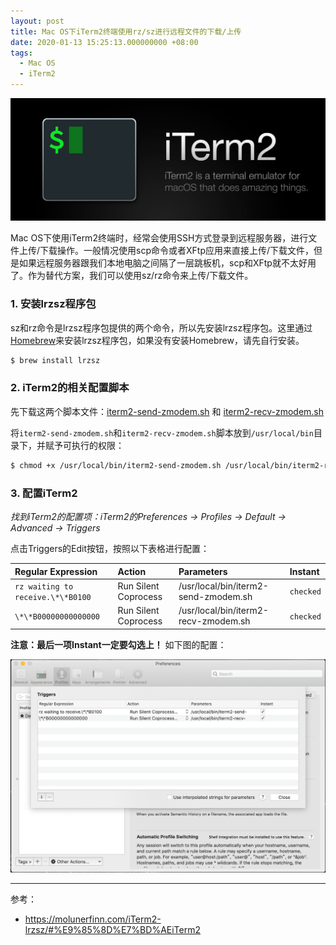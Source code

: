 ```yaml
---
layout: post
title: Mac OS下iTerm2终端使用rz/sz进行远程文件的下载/上传
date: 2020-01-13 15:25:13.000000000 +08:00
tags: 
  - Mac OS
  - iTerm2
---
```


![iterm2-logo2x.jpg](/static/image/2020-01/iterm2-logo2x.jpg)

Mac OS下使用iTerm2终端时，经常会使用SSH方式登录到远程服务器，进行文件上传/下载操作。一般情况使用scp命令或者XFtp应用来直接上传/下载文件，但是如果远程服务器跟我们本地电脑之间隔了一层跳板机，scp和XFtp就不太好用了。作为替代方案，我们可以使用sz/rz命令来上传/下载文件。

### 1. 安装lrzsz程序包

sz和rz命令是lrzsz程序包提供的两个命令，所以先安装lrzsz程序包。这里通过[Homebrew](https://brew.sh)来安装lrzsz程序包，如果没有安装Homebrew，请先自行安装。

```bash
$ brew install lrzsz
```

### 2. iTerm2的相关配置脚本

先下载这两个脚本文件：[iterm2-send-zmodem.sh](/static/files/iterm2-send-zmodem.sh) 和 [iterm2-recv-zmodem.sh](/static/files/iterm2-recv-zmodem.sh)

将`iterm2-send-zmodem.sh`和`iterm2-recv-zmodem.sh`脚本放到`/usr/local/bin`目录下，并赋予可执行的权限：

```bash
$ chmod +x /usr/local/bin/iterm2-send-zmodem.sh /usr/local/bin/iterm2-recv-zmodem.sh
```

### 3. 配置iTerm2

*找到iTerm2的配置项：iTerm2的Preferences -> Profiles -> Default -> Advanced -> Triggers*

点击Triggers的Edit按钮，按照以下表格进行配置：

|Regular Expression|Action|Parameters|Instant|
|:---|:---|:---|:---|
|`rz waiting to receive.\*\*B0100`|Run Silent Coprocess|/usr/local/bin/iterm2-send-zmodem.sh|`checked`|
|`\*\*B00000000000000`|Run Silent Coprocess|/usr/local/bin/iterm2-recv-zmodem.sh|`checked`|

**注意：最后一项Instant一定要勾选上！** 如下图的配置：

![iterm2-config.png](/static/image/2020-01/iterm2-config.png)
<hr/>

参考：
- <a href="https://molunerfinn.com/iTerm2-lrzsz/#%E9%85%8D%E7%BD%AEiTerm2" target="_blank">https://molunerfinn.com/iTerm2-lrzsz/#%E9%85%8D%E7%BD%AEiTerm2</a>
